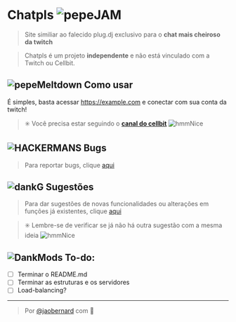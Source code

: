 # Chatpls ![pepeJAM](https://cdn.betterttv.net/emote/5b77ac3af7bddc567b1d5fb2/1x)
> Site similiar ao falecido plug.dj exclusivo para o **chat mais cheiroso da twitch** 

> Chatpls é um projeto **independente** e não está vinculado com a Twitch ou Cellbit.

## ![pepeMeltdown](https://cdn.betterttv.net/emote/5ba84271c9f0f66a9efc1c86/1x) **Como usar** 
É simples, basta acessar https://example.com e conectar com sua conta da twitch!
>✳️ Você precisa estar seguindo o [**canal do cellbit**](https://twitch.tv/cellbit) ![hmmNice](https://cdn.frankerfacez.com/emoticon/543531/1)

## ![HACKERMANS](https://cdn.betterttv.net/emote/5b490e73cf46791f8491f6f4/1x) **Bugs**

> Para reportar bugs, clique [aqui](https://github.com/jaobernardi/chatpls/issues/new?assignees=jaobernardi&labels=bug&template=relat-rio-de-bug-.md&title=)

## ![dankG](https://cdn.betterttv.net/emote/60354e667c74605395f33006/1x) **Sugestões**

> Para dar sugestões de novas funcionalidades ou alterações em funções já existentes, clique [aqui](https://github.com/jaobernardi/chatpls/issues/new?assignees=jaobernardi&labels=suggestion&template=sugest-o.md&title=)

> ✳️ Lembre-se de verificar se já não há outra sugestão com a mesma ideia ![hmmNice](https://cdn.frankerfacez.com/emoticon/543531/1)

## ![DankMods](https://cdn.betterttv.net/frankerfacez_emote/420157/1) **To-do:**
- [ ] Terminar o README.md 
- [ ] Terminar as estruturas e os servidores
- [ ] Load-balancing?  

***
> Por [@jaobernard](https://twitter.com/jaobernard) com 💖
